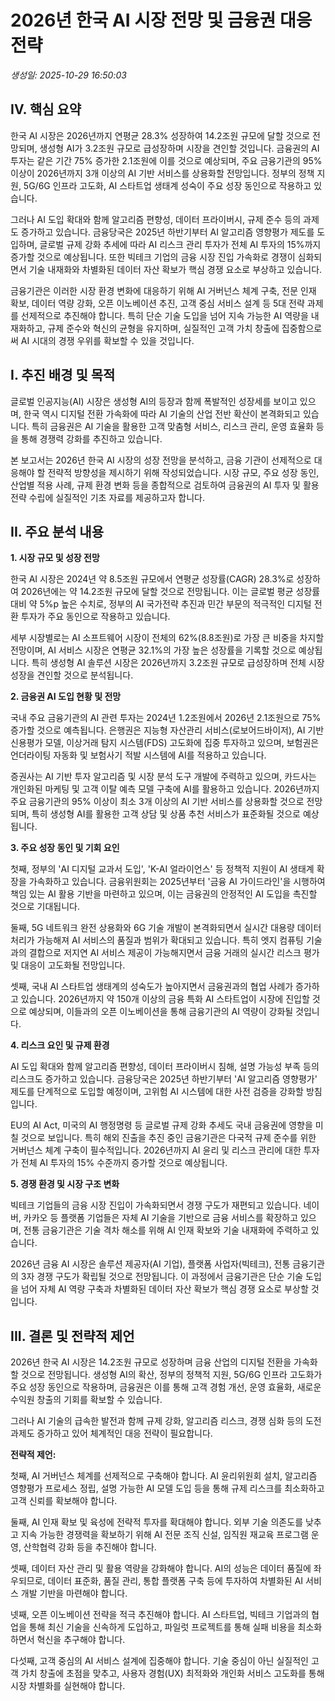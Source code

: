 # 2026년 한국 AI 시장 전망 및 금융권 대응 전략

_생성일: 2025-10-29 16:50:03_


## IV. 핵심 요약

한국 AI 시장은 2026년까지 연평균 28.3% 성장하여 14.2조원 규모에 달할 것으로 전망되며, 생성형 AI가 3.2조원 규모로 급성장하며 시장을 견인할 것입니다. 금융권의 AI 투자는 같은 기간 75% 증가한 2.1조원에 이를 것으로 예상되며, 주요 금융기관의 95% 이상이 2026년까지 3개 이상의 AI 기반 서비스를 상용화할 전망입니다. 정부의 정책 지원, 5G/6G 인프라 고도화, AI 스타트업 생태계 성숙이 주요 성장 동인으로 작용하고 있습니다.

그러나 AI 도입 확대와 함께 알고리즘 편향성, 데이터 프라이버시, 규제 준수 등의 과제도 증가하고 있습니다. 금융당국은 2025년 하반기부터 AI 알고리즘 영향평가 제도를 도입하며, 글로벌 규제 강화 추세에 따라 AI 리스크 관리 투자가 전체 AI 투자의 15%까지 증가할 것으로 예상됩니다. 또한 빅테크 기업의 금융 시장 진입 가속화로 경쟁이 심화되면서 기술 내재화와 차별화된 데이터 자산 확보가 핵심 경쟁 요소로 부상하고 있습니다.

금융기관은 이러한 시장 환경 변화에 대응하기 위해 AI 거버넌스 체계 구축, 전문 인재 확보, 데이터 역량 강화, 오픈 이노베이션 추진, 고객 중심 서비스 설계 등 5대 전략 과제를 선제적으로 추진해야 합니다. 특히 단순 기술 도입을 넘어 지속 가능한 AI 역량을 내재화하고, 규제 준수와 혁신의 균형을 유지하며, 실질적인 고객 가치 창출에 집중함으로써 AI 시대의 경쟁 우위를 확보할 수 있을 것입니다.


## I. 추진 배경 및 목적

글로벌 인공지능(AI) 시장은 생성형 AI의 등장과 함께 폭발적인 성장세를 보이고 있으며, 한국 역시 디지털 전환 가속화에 따라 AI 기술의 산업 전반 확산이 본격화되고 있습니다. 특히 금융권은 AI 기술을 활용한 고객 맞춤형 서비스, 리스크 관리, 운영 효율화 등을 통해 경쟁력 강화를 추진하고 있습니다.

본 보고서는 2026년 한국 AI 시장의 성장 전망을 분석하고, 금융 기관이 선제적으로 대응해야 할 전략적 방향성을 제시하기 위해 작성되었습니다. 시장 규모, 주요 성장 동인, 산업별 적용 사례, 규제 환경 변화 등을 종합적으로 검토하여 금융권의 AI 투자 및 활용 전략 수립에 실질적인 기초 자료를 제공하고자 합니다.


## II. 주요 분석 내용

**1. 시장 규모 및 성장 전망**

한국 AI 시장은 2024년 약 8.5조원 규모에서 연평균 성장률(CAGR) 28.3%로 성장하여 2026년에는 약 14.2조원 규모에 달할 것으로 전망됩니다. 이는 글로벌 평균 성장률 대비 약 5%p 높은 수치로, 정부의 AI 국가전략 추진과 민간 부문의 적극적인 디지털 전환 투자가 주요 동인으로 작용하고 있습니다.

세부 시장별로는 AI 소프트웨어 시장이 전체의 62%(8.8조원)로 가장 큰 비중을 차지할 전망이며, AI 서비스 시장은 연평균 32.1%의 가장 높은 성장률을 기록할 것으로 예상됩니다. 특히 생성형 AI 솔루션 시장은 2026년까지 3.2조원 규모로 급성장하며 전체 시장 성장을 견인할 것으로 분석됩니다.

**2. 금융권 AI 도입 현황 및 전망**

국내 주요 금융기관의 AI 관련 투자는 2024년 1.2조원에서 2026년 2.1조원으로 75% 증가할 것으로 예측됩니다. 은행권은 지능형 자산관리 서비스(로보어드바이저), AI 기반 신용평가 모델, 이상거래 탐지 시스템(FDS) 고도화에 집중 투자하고 있으며, 보험권은 언더라이팅 자동화 및 보험사기 적발 시스템에 AI를 적용하고 있습니다.

증권사는 AI 기반 투자 알고리즘 및 시장 분석 도구 개발에 주력하고 있으며, 카드사는 개인화된 마케팅 및 고객 이탈 예측 모델 구축에 AI를 활용하고 있습니다. 2026년까지 주요 금융기관의 95% 이상이 최소 3개 이상의 AI 기반 서비스를 상용화할 것으로 전망되며, 특히 생성형 AI를 활용한 고객 상담 및 상품 추천 서비스가 표준화될 것으로 예상됩니다.

**3. 주요 성장 동인 및 기회 요인**

첫째, 정부의 'AI 디지털 교과서 도입', 'K-AI 얼라이언스' 등 정책적 지원이 AI 생태계 확장을 가속화하고 있습니다. 금융위원회는 2025년부터 '금융 AI 가이드라인'을 시행하여 책임 있는 AI 활용 기반을 마련하고 있으며, 이는 금융권의 안정적인 AI 도입을 촉진할 것으로 기대됩니다.

둘째, 5G 네트워크 완전 상용화와 6G 기술 개발이 본격화되면서 실시간 대용량 데이터 처리가 가능해져 AI 서비스의 품질과 범위가 확대되고 있습니다. 특히 엣지 컴퓨팅 기술과의 결합으로 저지연 AI 서비스 제공이 가능해지면서 금융 거래의 실시간 리스크 평가 및 대응이 고도화될 전망입니다.

셋째, 국내 AI 스타트업 생태계의 성숙도가 높아지면서 금융권과의 협업 사례가 증가하고 있습니다. 2026년까지 약 150개 이상의 금융 특화 AI 스타트업이 시장에 진입할 것으로 예상되며, 이들과의 오픈 이노베이션을 통해 금융기관의 AI 역량이 강화될 것입니다.

**4. 리스크 요인 및 규제 환경**

AI 도입 확대와 함께 알고리즘 편향성, 데이터 프라이버시 침해, 설명 가능성 부족 등의 리스크도 증가하고 있습니다. 금융당국은 2025년 하반기부터 'AI 알고리즘 영향평가' 제도를 단계적으로 도입할 예정이며, 고위험 AI 시스템에 대한 사전 검증을 강화할 방침입니다.

EU의 AI Act, 미국의 AI 행정명령 등 글로벌 규제 강화 추세도 국내 금융권에 영향을 미칠 것으로 보입니다. 특히 해외 진출을 추진 중인 금융기관은 다국적 규제 준수를 위한 거버넌스 체계 구축이 필수적입니다. 2026년까지 AI 윤리 및 리스크 관리에 대한 투자가 전체 AI 투자의 15% 수준까지 증가할 것으로 예상됩니다.

**5. 경쟁 환경 및 시장 구조 변화**

빅테크 기업들의 금융 시장 진입이 가속화되면서 경쟁 구도가 재편되고 있습니다. 네이버, 카카오 등 플랫폼 기업들은 자체 AI 기술을 기반으로 금융 서비스를 확장하고 있으며, 전통 금융기관은 기술 격차 해소를 위해 AI 인재 확보와 기술 내재화에 주력하고 있습니다.

2026년 금융 AI 시장은 솔루션 제공자(AI 기업), 플랫폼 사업자(빅테크), 전통 금융기관의 3자 경쟁 구도가 확립될 것으로 전망됩니다. 이 과정에서 금융기관은 단순 기술 도입을 넘어 자체 AI 역량 구축과 차별화된 데이터 자산 확보가 핵심 경쟁 요소로 부상할 것입니다.


## III. 결론 및 전략적 제언

2026년 한국 AI 시장은 14.2조원 규모로 성장하며 금융 산업의 디지털 전환을 가속화할 것으로 전망됩니다. 생성형 AI의 확산, 정부의 정책적 지원, 5G/6G 인프라 고도화가 주요 성장 동인으로 작용하며, 금융권은 이를 통해 고객 경험 개선, 운영 효율화, 새로운 수익원 창출의 기회를 확보할 수 있습니다.

그러나 AI 기술의 급속한 발전과 함께 규제 강화, 알고리즘 리스크, 경쟁 심화 등의 도전 과제도 증가하고 있어 체계적인 대응 전략이 필요합니다.

**전략적 제언:**

첫째, AI 거버넌스 체계를 선제적으로 구축해야 합니다. AI 윤리위원회 설치, 알고리즘 영향평가 프로세스 정립, 설명 가능한 AI 모델 도입 등을 통해 규제 리스크를 최소화하고 고객 신뢰를 확보해야 합니다.

둘째, AI 인재 확보 및 육성에 전략적 투자를 확대해야 합니다. 외부 기술 의존도를 낮추고 지속 가능한 경쟁력을 확보하기 위해 AI 전문 조직 신설, 임직원 재교육 프로그램 운영, 산학협력 강화 등을 추진해야 합니다.

셋째, 데이터 자산 관리 및 활용 역량을 강화해야 합니다. AI의 성능은 데이터 품질에 좌우되므로, 데이터 표준화, 품질 관리, 통합 플랫폼 구축 등에 투자하여 차별화된 AI 서비스 개발 기반을 마련해야 합니다.

넷째, 오픈 이노베이션 전략을 적극 추진해야 합니다. AI 스타트업, 빅테크 기업과의 협업을 통해 최신 기술을 신속하게 도입하고, 파일럿 프로젝트를 통해 실패 비용을 최소화하면서 혁신을 추구해야 합니다.

다섯째, 고객 중심의 AI 서비스 설계에 집중해야 합니다. 기술 중심이 아닌 실질적인 고객 가치 창출에 초점을 맞추고, 사용자 경험(UX) 최적화와 개인화 서비스 고도화를 통해 시장 차별화를 실현해야 합니다.

